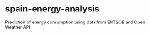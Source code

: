# spain-energy-analysis
Prediction of energy consumption using data from ENTSOE and Open Weather API
